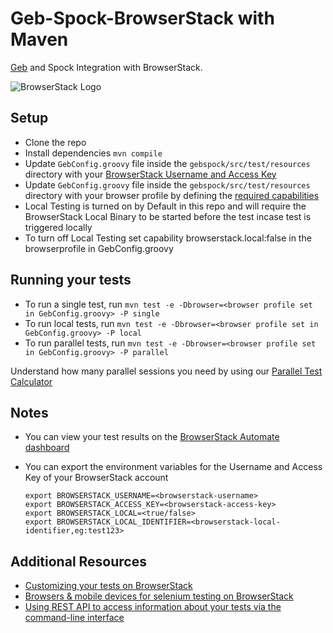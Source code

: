 # Geb-Spock-BrowserStack with Maven

[Geb](https://gebish.org) and Spock Integration with BrowserStack.

![BrowserStack Logo](https://d98b8t1nnulk5.cloudfront.net/production/images/layout/logo-header.png?1469004780)

## Setup

* Clone the repo
* Install dependencies `mvn compile`
* Update `GebConfig.groovy` file inside the `gebspock/src/test/resources` directory with your [BrowserStack Username and Access Key](https://www.browserstack.com/accounts/settings)
* Update `GebConfig.groovy` file inside the `gebspock/src/test/resources` directory with your browser profile by defining the [required capabilities](https://www.browserstack.com/automate/capabilities)
* Local Testing is turned on by Default in this repo and will require the BrowserStack Local Binary to be started before the test incase test is triggered locally
* To turn off Local Testing set capability browserstack.local:false in the browserprofile in GebConfig.groovy 

## Running your tests

- To run a single test, run `mvn test -e -Dbrowser=<browser profile set in GebConfig.groovy> -P single`
- To run local tests, run `mvn test -e -Dbrowser=<browser profile set in GebConfig.groovy> -P local`
- To run parallel tests, run `mvn test -e -Dbrowser=<browser profile set in GebConfig.groovy> -P parallel`

 Understand how many parallel sessions you need by using our [Parallel Test Calculator](https://www.browserstack.com/automate/parallel-calculator?ref=github)


## Notes
* You can view your test results on the [BrowserStack Automate dashboard](https://www.browserstack.com/automate)
* You can export the environment variables for the Username and Access Key of your BrowserStack account

  ```
  export BROWSERSTACK_USERNAME=<browserstack-username>
  export BROWSERSTACK_ACCESS_KEY=<browserstack-access-key>
  export BROWSERSTACK_LOCAL=<true/false>
  export BROWSERSTACK_LOCAL_IDENTIFIER=<browserstack-local-identifier,eg:test123>
  ```
## Additional Resources
* [Customizing your tests on BrowserStack](https://www.browserstack.com/automate/capabilities)
* [Browsers & mobile devices for selenium testing on BrowserStack](https://www.browserstack.com/list-of-browsers-and-platforms?product=automate)
* [Using REST API to access information about your tests via the command-line interface](https://www.browserstack.com/automate/rest-api)
